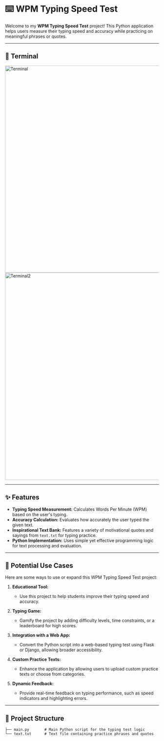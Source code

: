 # ⌨️ WPM Typing Speed Test  

Welcome to my **WPM Typing Speed Test** project! This Python application helps users measure their typing speed and accuracy while practicing on meaningful phrases or quotes.  

---

## 📸 Terminal  
<img width="676" alt="Terminal" src="https://github.com/user-attachments/assets/3f5425e5-f285-4403-86cf-4418baad0554">
<img width="677" alt="Terminal2" src="https://github.com/user-attachments/assets/aa64f68a-e60d-4067-b934-a62f0ab4c8aa">

---

## ✨ Features  

- **Typing Speed Measurement:** Calculates Words Per Minute (WPM) based on the user's typing.
- **Accuracy Calculation:** Evaluates how accurately the user typed the given text.  
- **Inspirational Text Bank:** Features a variety of motivational quotes and sayings from `text.txt` for typing practice.  
- **Python Implementation:** Uses simple yet effective programming logic for text processing and evaluation.  

---

## 🌟 Potential Use Cases  

Here are some ways to use or expand this WPM Typing Speed Test project:  

1. **Educational Tool:**  
   - Use this project to help students improve their typing speed and accuracy.  

2. **Typing Game:**  
   - Gamify the project by adding difficulty levels, time constraints, or a leaderboard for high scores.  

3. **Integration with a Web App:**  
   - Convert the Python script into a web-based typing test using Flask or Django, allowing broader accessibility.  

4. **Custom Practice Texts:**  
   - Enhance the application by allowing users to upload custom practice texts or choose from categories.  

5. **Dynamic Feedback:**  
   - Provide real-time feedback on typing performance, such as speed indicators and highlighting errors.  

---

## 📂 Project Structure  

```plaintext
├── main.py       # Main Python script for the typing test logic  
└── text.txt      # Text file containing practice phrases and quotes


